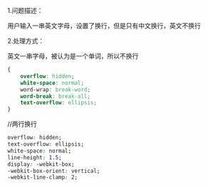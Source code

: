 1.问题描述：

用户输入一串英文字母，设置了换行，但是只有中文换行，英文不换行

2.处理方式：

英文一串字母，被认为是一个单词，所以不换行

```css
{
    overflow: hidden;
    white-space: normal;
    word-wrap: break-word;
    word-break: break-all;
    text-overflow: ellipsis;
}
```

//两行换行
```css
overflow: hidden;
text-overflow: ellipsis;
white-space: normal;
line-height: 1.5;
display: -webkit-box;
-webkit-box-orient: vertical;
-webkit-line-clamp: 2;
```
